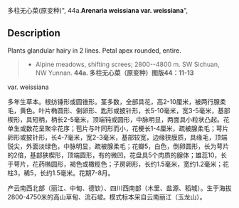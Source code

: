 多柱无心菜(原变种)",
44a.**Arenaria weissiana var. weissiana**",

## Description
Plants glandular hairy in 2 lines. Petal apex rounded, entire.

> * Alpine meadows, shifting screes; 2800--4800 m. SW Sichuan, NW Yunnan.
**44a. 多柱无心菜（原变种）图版44：11-13**

var. weissiana

多年生草本。根纺锤形或圆锥形。茎多数，全部具花，高2-10厘米，被两行腺柔毛，黄色。叶片椭圆形、倒卵形、匙形或披针形，长5-10毫米，宽3-5毫米，基部楔形，具短柄，柄长2-5毫米，顶端钝或圆形，中脉明显，两面具小粒状凸起。花单生或数花呈聚伞花序；苞片与叶同形而小，花梗长1-4厘米，疏被腺柔毛；萼片卵形或披针形，长4-7毫米，宽2-3毫米，基部较宽，边缘狭膜质，具缘毛，顶端锐尖，外面淡绿色，中脉明显，疏被腺柔毛；花瓣5，白色，倒卵圆形，长为萼片的2倍，基部狭楔形，顶端圆形，有的微凹，花盘具5个肉质的腺体；雄蕊10，长于萼片，花药椭圆形，褐色或橄榄色；子房卵形，长约1.5毫米，宽约1.2毫米；花柱3，稀5，长约1.5毫米。花期7-8月。

产云南西北部（丽江、中甸、德钦）、四川西南部（木里、盐源、稻城）。生于海拔2800-4750米的高山草甸、流石坡。模式标本采自云南丽江（玉龙山）。
